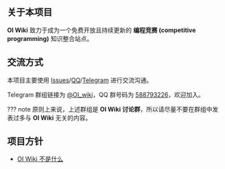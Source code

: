 ## 关于本项目

**OI Wiki** 致力于成为一个免费开放且持续更新的 **编程竞赛 (competitive programming)** 知识整合站点。

## 交流方式

本项目主要使用 [Issues](https://github.com/OI-wiki/OI-wiki/issues)/[QQ](https://jq.qq.com/?_wv=1027&k=5EfkM6K)/[Telegram](https://t.me/OI_wiki) 进行交流沟通。

Telegram 群组链接为 [@OI\_wiki](https://t.me/OI_wiki)，QQ 群号码为 [588793226](https://jq.qq.com/?_wv=1027&k=5EfkM6K)，欢迎加入。

??? note
    原则上来说，上述群组是 **OI Wiki 讨论群**，所以请尽量不要在群组中发表过多与 **OI Wiki** 无关的内容。

## 项目方针

-   [OI Wiki 不是什么](./what-oi-wiki-is-not.md)
